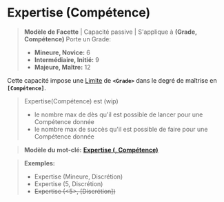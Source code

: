 # Expertise (Compétence)
> **Modèle de Facette** |
> Capacité passive |
> S'applique à **(Grade, Compétence)**
> Porte un Grade:
> - **Mineure, Novice:** 6
> - **Intermédiaire, Initié:** 9
> - **Majeure, Maître:** 12

Cette capacité impose une [Limite](#limite) de **`<Grade>`** dans le degré de maîtrise en **`[Compétence]`**.

> Expertise(Compétence) est (wip) 
> - le nombre max de dès qu'il est possible de lancer pour une Compétence donnée
> - le nombre max de succès qu'il est possible de faire pour une Compétence donnée

> **Modèle du mot-clé:**
**[Expertise (<Grade>, Compétence)](https://trello.com/c/0EKOzT2h)**

> **Exemples:**
> - Expertise (Mineure, Discrétion)
> - Expertise (5, Discrétion)
> - ~~Expertise (<5>, [Discrétion])~~
